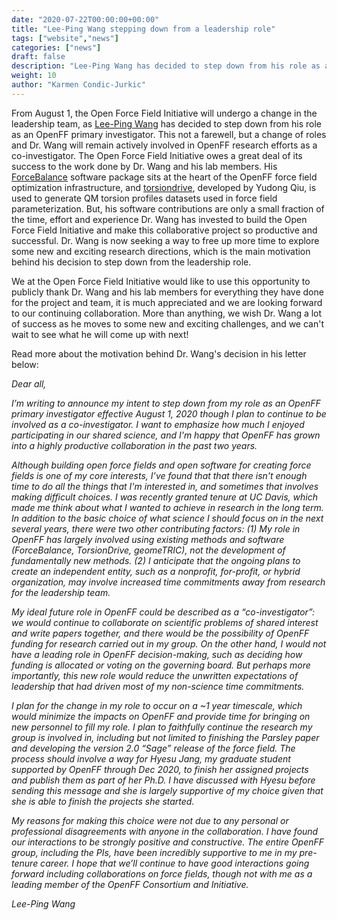 ```yaml
---
date: "2020-07-22T00:00:00+00:00"
title: "Lee-Ping Wang stepping down from a leadership role"
tags: ["website","news"]
categories: ["news"]
draft: false
description: "Lee-Ping Wang has decided to step down from his role as an OpenFF primary investigator and to continue his involvement as a co-investigator."
weight: 10
author: "Karmen Condic-Jurkic"
---
```


From August 1, the Open Force Field Initiative will undergo a change in the leadership team, as [Lee-Ping Wang](https://chemistry.ucdavis.edu/people/lee-ping-wang) has decided to step down from his role as an OpenFF primary investigator. This not a farewell, but a change of roles and Dr. Wang will remain actively involved in OpenFF research efforts as a co-investigator. The Open Force Field Initiative owes a great deal of its success to the work done by Dr. Wang and his lab members. His [ForceBalance](https://github.com/leeping/forcebalance) software package sits at the heart of the OpenFF force field optimization infrastructure, and [torsiondrive](https://github.com/lpwgroup/torsiondrive), developed by Yudong Qiu, is used to generate QM torsion profiles datasets used in force field parameterization. But, his software contributions are only a small fraction of the time, effort and experience Dr. Wang has invested to build the Open Force Field Initiative and make this collaborative project so productive and successful. Dr. Wang is now seeking a way to free up more time to explore some new and exciting research directions, which is the main motivation behind his decision to step down from the leadership role.

We at the Open Force Field Initiative would like to use this opportunity to publicly thank Dr. Wang and his lab members for everything they have done for the project and team, it is much appreciated and we are looking forward to our continuing collaboration. More than anything, we wish Dr. Wang a lot of success as he moves to some new and exciting challenges, and we can't wait to see what he will come up with next!

Read more about the motivation behind Dr. Wang's decision in his letter below:

*Dear all,*

*I’m writing to announce my intent to step down from my role as an OpenFF primary investigator effective August 1, 2020 though I plan to continue to be involved as a co-investigator. I want to emphasize how much I enjoyed participating in our shared science, and I'm happy that OpenFF has grown into a highly productive collaboration in the past two years.*

*Although building open force fields and open software for creating force fields is one of my core interests, I’ve found that that there isn't enough time to do all the things that I'm interested in, and sometimes that involves making difficult choices. I was recently granted tenure at UC Davis, which made me think about what I wanted to achieve in research in the long term. In addition to the basic choice of what science I should focus on in the next several years, there were two other contributing factors: (1) My role in OpenFF has largely involved using existing methods and software (ForceBalance, TorsionDrive, geomeTRIC), not the development of fundamentally new methods. (2) I anticipate that the ongoing plans to create an independent entity, such as a nonprofit, for-profit, or hybrid organization, may involve increased time commitments away from research for the leadership team.*

*My ideal future role in OpenFF could be described as a “co-investigator”: we would continue to collaborate on scientific problems of shared interest and write papers together, and there would be the possibility of OpenFF funding for research carried out in my group. On the other hand, I would not have a leading role in OpenFF decision-making, such as deciding how funding is allocated or voting on the governing board. But perhaps more importantly, this new role would reduce the unwritten expectations of leadership that had driven most of my non-science time commitments.*

*I plan for the change in my role to occur on a ~1 year timescale, which would minimize the impacts on OpenFF and provide time for bringing on new personnel to fill my role. I plan to faithfully continue the research my group is involved in, including but not limited to finishing the Parsley paper and developing the version 2.0 “Sage” release of the force field.  The process should involve a way for Hyesu Jang, my graduate student supported by OpenFF through Dec 2020, to finish her assigned projects and publish them as part of her Ph.D.  I have discussed with Hyesu before sending this message and she is largely supportive of my choice given that she is able to finish the projects she started.*

*My reasons for making this choice were not due to any personal or professional disagreements with anyone in the collaboration.  I have found our interactions to be strongly positive and constructive.  The entire OpenFF group, including the PIs, have been incredibly supportive to me in my pre-tenure career.  I hope that we’ll continue to have good interactions going forward including collaborations on force fields, though not with me as a leading member of the OpenFF Consortium and Initiative.*

*Lee-Ping Wang*
